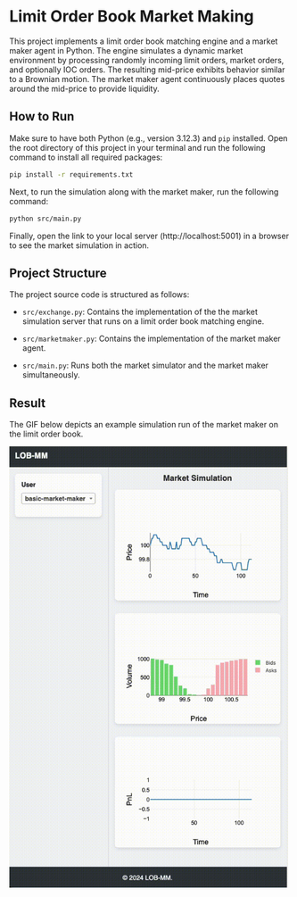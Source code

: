 # Limit Order Book Market Making
This project implements a limit order book matching engine and a market maker agent in Python. The engine simulates a dynamic market environment by processing randomly incoming limit orders, market orders, and optionally IOC orders. The resulting mid-price exhibits behavior similar to a Brownian motion. The market maker agent continuously places quotes around the mid-price to provide liquidity.

## How to Run

Make sure to have both Python (e.g., version 3.12.3) and `pip` installed. Open the root directory of this project in your terminal and run the following command to install all required packages:

```sh
pip install -r requirements.txt
```

Next, to run the simulation along with the market maker, run the following command:

```sh
python src/main.py
```

Finally, open the link to your local server (http://localhost:5001) in a browser to see the market simulation in action.

## Project Structure
The project source code is structured as follows:

- `src/exchange.py`: Contains the implementation of the the market simulation server that runs on a limit order book matching engine.

- `src/marketmaker.py`: Contains the implementation of the market maker agent.

- `src/main.py`: Runs both the market simulator and the market maker simultaneously.

## Result
The GIF below depicts an example simulation run of the market maker on the limit order book.

<img src="img/simulation.gif" alt="result" width="500"/>
